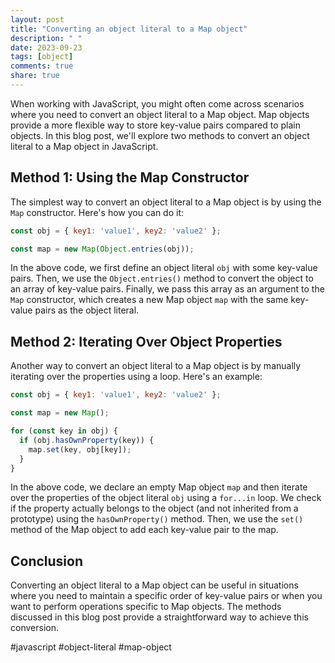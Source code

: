 ```yaml
---
layout: post
title: "Converting an object literal to a Map object"
description: " "
date: 2023-09-23
tags: [object]
comments: true
share: true
---
```


When working with JavaScript, you might often come across scenarios where you need to convert an object literal to a Map object. Map objects provide a more flexible way to store key-value pairs compared to plain objects. In this blog post, we'll explore two methods to convert an object literal to a Map object in JavaScript.

## Method 1: Using the Map Constructor

The simplest way to convert an object literal to a Map object is by using the `Map` constructor. Here's how you can do it:

```javascript
const obj = { key1: 'value1', key2: 'value2' };

const map = new Map(Object.entries(obj));
```

In the above code, we first define an object literal `obj` with some key-value pairs. Then, we use the `Object.entries()` method to convert the object to an array of key-value pairs. Finally, we pass this array as an argument to the `Map` constructor, which creates a new Map object `map` with the same key-value pairs as the object literal.

## Method 2: Iterating Over Object Properties

Another way to convert an object literal to a Map object is by manually iterating over the properties using a loop. Here's an example:

```javascript
const obj = { key1: 'value1', key2: 'value2' };

const map = new Map();

for (const key in obj) {
  if (obj.hasOwnProperty(key)) {
    map.set(key, obj[key]);
  }
}
```

In the above code, we declare an empty Map object `map` and then iterate over the properties of the object literal `obj` using a `for...in` loop. We check if the property actually belongs to the object (and not inherited from a prototype) using the `hasOwnProperty()` method. Then, we use the `set()` method of the Map object to add each key-value pair to the map.

## Conclusion

Converting an object literal to a Map object can be useful in situations where you need to maintain a specific order of key-value pairs or when you want to perform operations specific to Map objects. The methods discussed in this blog post provide a straightforward way to achieve this conversion. 

#javascript #object-literal #map-object